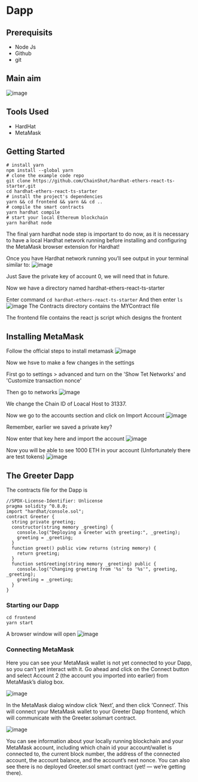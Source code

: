# Dapp
## Prerequisits
- Node Js
- Github
- git
## Main aim
![image](https://github.com/DamanAhuja/DApp/assets/142963733/70520772-a64c-4974-8bb1-6b69b3d94952)
## Tools Used
- HardHat
- MetaMask
## Getting Started
```
# install yarn
npm install --global yarn
# clone the example code repo
git clone https://github.com/ChainShot/hardhat-ethers-react-ts-starter.git
cd hardhat-ethers-react-ts-starter
# install the project's dependencies
yarn && cd frontend && yarn && cd ..
# compile the smart contracts
yarn hardhat compile
# start your local Ethereum blockchain
yarn hardhat node
```
The final yarn hardhat node step is important to do now, as it is necessary to have a local Hardhat network running before installing and configuring the MetaMask browser extension for Hardhat!

Once you have Hardhat network running you’ll see output in your terminal similar to:
![image](https://github.com/DamanAhuja/DApp/assets/142963733/23543ccd-1d51-4df5-b3a3-e48f74ae1a6e)

Just Save the private key of account 0, we will need that in future.

Now we have a directory named hardhat-ethers-react-ts-starter

Enter command 
``` cd hardhat-ethers-react-ts-starter ```
And then enter 
``` ls ```
![image](https://github.com/DamanAhuja/DApp/assets/142963733/467ada03-943d-4de1-8f29-620c747c3cfb)
The Contracts directory contains the MYContract file

The frontend file contains the react js script which designs the frontent

## Installing MetaMask
Follow the official steps to install metamask 
![image](https://github.com/DamanAhuja/DApp/assets/142963733/7d1a9cbb-c504-4d50-b366-da7c7b75c626)

Now we hsve to make a few changes in the settings

First go to settings > advanced and turn on the 'Show Tet Networks' and 'Customize transaction nonce'

Then go to networks
![image](https://github.com/DamanAhuja/DApp/assets/142963733/82f5e03f-473d-46a4-b7d8-b7b5a3ed04bd)

We change the Chain ID of Loacal Host to 31337.

Now we go to the accounts section and click on Import Account 
![image](https://github.com/DamanAhuja/DApp/assets/142963733/5e2c8535-f1bc-49d6-933f-0561e6220608)

Remember, earlier we saved a private key?

Now enter that key here and import the account
![image](https://github.com/DamanAhuja/DApp/assets/142963733/1a8aa5d2-bb94-4132-92e8-0d21b9a39989)

Now you will be able to see 1000 ETH in your account (Unfortunately there are test tokens)
![image](https://github.com/DamanAhuja/DApp/assets/142963733/a128dc66-09ad-4282-bb33-60b7dde70c6b)

## The Greeter Dapp
The contracts file for the Dapp is
```
//SPDX-License-Identifier: Unlicense
pragma solidity ^0.8.0;
import "hardhat/console.sol";
contract Greeter {
  string private greeting;
  constructor(string memory _greeting) {
    console.log("Deploying a Greeter with greeting:", _greeting);
    greeting = _greeting;
  }
  function greet() public view returns (string memory) {
    return greeting;
  }
  function setGreeting(string memory _greeting) public {
    console.log("Changing greeting from '%s' to '%s'", greeting, _greeting);
    greeting = _greeting;
  }
}
```
### Starting our Dapp
```
cd frontend
yarn start
```
A browser window will open 
![image](https://github.com/DamanAhuja/DApp/assets/142963733/25cbb7f2-2247-44f1-ac21-62886c9edb46)

### Connecting MetaMask
Here you can see your MetaMask wallet is not yet connected to your Dapp, so you can’t yet interact with it. Go ahead and click on the Connect button and select Account 2 (the account you imported into earlier) from MetaMask’s dialog box.

![image](https://github.com/DamanAhuja/DApp/assets/142963733/19839f95-a8a6-45e6-9edd-0f89f151634b)

In the MetaMask dialog window click ‘Next’, and then click ‘Connect’. This will connect your MetaMask wallet to your Greeter Dapp frontend, which will communicate with the Greeter.solsmart contract.

![image](https://github.com/DamanAhuja/DApp/assets/142963733/6aa68689-3dac-4eed-b3b4-a5c646cd1a69)

You can see information about your locally running blockchain and your MetaMask account, including which chain id your account/wallet is connected to, the current block number, the address of the connected account, the account balance, and the account’s next nonce. You can also see there is no deployed Greeter.sol smart contract (yet! — we’re getting there).


